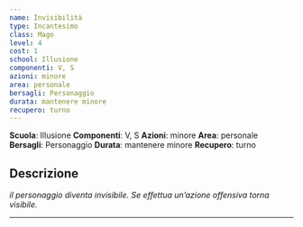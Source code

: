 ```yaml
---
name: Invisibilità
type: Incantesimo
class: Mago
level: 4
cost: 1
school: Illusione
componenti: V, S
azioni: minore
area: personale
bersagli: Personaggio
durata: mantenere minore
recupero: turno
---
```

**Scuola**: Illusione
**Componenti**: V, S
**Azioni**: minore
**Area**: personale
**Bersagli**: Personaggio
**Durata**: mantenere minore
**Recupero**: turno

**Descrizione**
-

*il personaggio diventa invisibile. Se effettua un’azione offensiva torna visibile.*

---